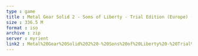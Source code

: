 ```yaml
---
type : game
title : Metal Gear Solid 2 - Sons of Liberty - Trial Edition (Europe) (Demo)
size : 336.5 M
format : iso
archive : zip
server : myrient
link2 : Metal%20Gear%20Solid%202%20-%20Sons%20of%20Liberty%20-%20Trial%20Edition%20%28Europe%29%20%28Demo%29
---
```

